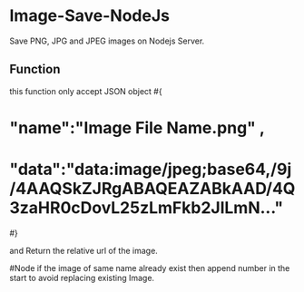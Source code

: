 # Image-Save-NodeJs
Save PNG, JPG and JPEG images on Nodejs Server.

## Function
this function only accept JSON object
#{
#  "name":"Image File Name.png" ,
#  "data":"data:image/jpeg;base64,/9j/4AAQSkZJRgABAQEAZABkAAD/4Q3zaHR0cDovL25zLmFkb2JlLmN..."
#}

and Return the relative url of the image.

#Node
if the image of same name already exist then append number in the start to avoid replacing existing Image.
